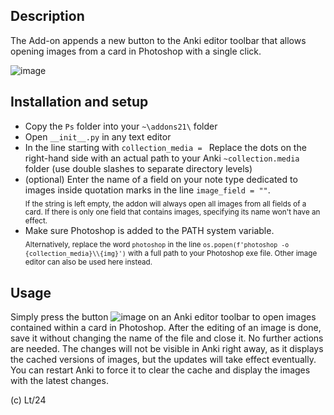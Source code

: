 ## Description

The Add-on appends a new button to the Anki editor toolbar that allows opening images from a card in Photoshop with a single click.

![image](https://github.com/Eltaurus-Lt/Lt-Anki-Addons/assets/93875472/571ea553-069c-4aa1-9ebc-aec1555a671e)


## Installation and setup

- Copy the `Ps` folder into your `~\addons21\` folder
- Open `__init__.py` in any text editor
- In the line starting with `collection_media = ` Replace the dots on the right-hand side with an actual path to your Anki `~collection.media` folder (use double slashes to separate directory levels)
- (optional) Enter the name of a field on your note type dedicated to images inside quotation marks in the line `image_field = ""`. <br><sub>If the string is left empty, the addon will always open all images from all fields of a card. If there is only one field that contains images, specifying its name won't have an effect.</sub>
- Make sure Photoshop is added to the PATH system variable. <br><sub>Alternatively, replace the word `photoshop` in the line `os.popen(f'photoshop -o {collection_media}\\{img}')` with a full path to your Photoshop exe file. Other image editor can also be used here instead.</sub>

## Usage

Simply press the button ![image](https://github.com/Eltaurus-Lt/Lt-Anki-Addons/assets/93875472/540304b6-63d3-4ff9-884a-5784b918a202) on an Anki editor toolbar to open images contained within a card in Photoshop. After the editing of an image is done, save it without changing the name of the file and close it. No further actions are needed. The changes will not be visible in Anki right away, as it displays the cached versions of images, but the updates will take effect eventually. You can restart Anki to force it to clear the cache and display the images with the latest changes.

(c) Lt/24
